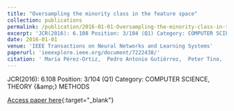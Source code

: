 ```yaml
---
title: "Oversampling the minority class in the feature space"
collection: publications
permalink: /publication/2016-01-01-Oversampling-the-minority-class-in-the-feature-space
excerpt: 'JCR(2016): 6.108 Position: 3/104 (Q1) Category: COMPUTER SCIENCE, THEORY &amp; METHODS'
date: 2016-01-01
venue: 'IEEE Transactions on Neural Networks and Learning Systems'
paperurl: 'ieeexplore.ieee.org/document/7222438/'
citation: ' María Pérez-Ortiz,  Pedro Antonio Gutiérrez,  Peter Tino,  César Hervás-Martínez, &quot;Oversampling the minority class in the feature space.&quot; IEEE Transactions on Neural Networks and Learning Systems, Vol. 27(9), 2016, pp. 1947–1961.'
---
```

JCR(2016): 6.108 Position: 3/104 (Q1) Category: COMPUTER SCIENCE, THEORY {\&amp;} METHODS

[Access paper here](ieeexplore.ieee.org/document/7222438/){:target="_blank"}
